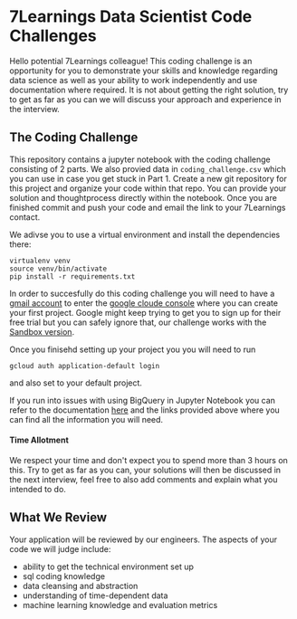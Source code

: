 # 7Learnings Data Scientist Code Challenges

Hello potential 7Learnings colleague!
This coding challenge is an opportunity for you to demonstrate your skills and knowledge regarding data science as well as your ability to work independently and use documentation where required. It is not about getting the right solution, try to get as far as you can we will discuss your approach and experience in the interview.

## The Coding Challenge

This repository contains a jupyter notebook with the coding challenge consisting of 2 parts. We also provied data in `coding_challenge.csv` which you can use in case you get stuck in Part 1. 
Create a new git repository for this project and organize your code within that repo. You can provide your solution and thoughtprocess directly within the notebook.
Once you are finished commit and push your code and email the link to your 7Learnings contact.

We adivse you to use a virtual environment and install the dependencies there:
 ```
 virtualenv venv
 source venv/bin/activate
 pip install -r requirements.txt
 ```
 
In order to succesfully do this coding challenge you will need to  have a [gmail account](https://accounts.google.com/signup/v2/webcreateaccount?continue=https%3A%2F%2Fmyaccount.google.com%3Futm_source%3Daccount-marketing-page%26utm_medium%3Dcreate-account-button&flowName=GlifWebSignIn&flowEntry=SignUp) to enter the [google cloude console](https://console.cloud.google.com) where you can create your first project. Google might keep trying to get you to sign up for their free trial but you can safely ignore that, our challenge works with the [Sandbox version](https://cloud.google.com/bigquery/docs/sandbox). 

Once you finisehd setting up your project you you will need to run 


```
gcloud auth application-default login
```
and also set to your default project. 

If you run into issues with using BigQuery in Jupyter Notebook you can refer to the documentation [here](https://cloud.google.com/bigquery/docs/visualize-jupyter) and the links provided above where you can find all the information you will need. 

#### Time Allotment
We respect your time and don't expect you to spend more than 3 hours on this. Try to get as far as you can, your solutions will then be discussed in the next interview, feel free to also add comments and explain what you intended to do. 


## What We Review

Your application will be reviewed by our engineers. The aspects of your code we will judge include:

- ability to get the technical environment set up 
- sql coding knowledge
- data cleansing and abstraction
- understanding of time-dependent data
- machine learning knowledge and evaluation metrics 


